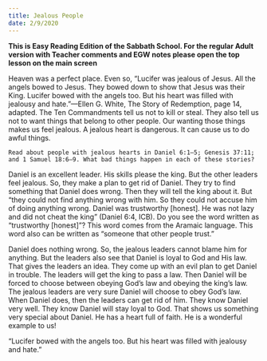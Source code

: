 ```yaml
---
title: Jealous People
date: 2/9/2020
---
```


 **This is Easy Reading Edition of the Sabbath School. For the regular Adult version with Teacher comments and EGW notes please open the top lesson on the main screen** 

Heaven was a perfect place. Even so, “Lucifer was jealous of Jesus. All the angels bowed to Jesus. They bowed down to show that Jesus was their King. Lucifer bowed with the angels too. But his heart was filled with jealousy and hate.”—Ellen G. White, The Story of Redemption, page 14, adapted. The Ten Commandments tell us not to kill or steal. They also tell us not to want things that belong to other people. Our wanting those things makes us feel jealous. A jealous heart is dangerous. It can cause us to do awful things.

`Read about people with jealous hearts in Daniel 6:1–5; Genesis 37:11; and 1 Samuel 18:6–9. What bad things happen in each of these stories?`

Daniel is an excellent leader. His skills please the king. But the other leaders feel jealous. So, they make a plan to get rid of Daniel. They try to find something that Daniel does wrong. Then they will tell the king about it. But “they could not find anything wrong with him. So they could not accuse him of doing anything wrong. Daniel was trustworthy [honest]. He was not lazy and did not cheat the king” (Daniel 6:4, ICB). Do you see the word written as “trustworthy [honest]”? This word comes from the Aramaic language. This word also can be written as “someone that other people trust.”

Daniel does nothing wrong. So, the jealous leaders cannot blame him for anything. But the leaders also see that Daniel is loyal to God and His law. That gives the leaders an idea. They come up with an evil plan to get Daniel in trouble. The leaders will get the king to pass a law. Then Daniel will be forced to choose between obeying God’s law and obeying the king’s law. The jealous leaders are very sure Daniel will choose to obey God’s law. When Daniel does, then the leaders can get rid of him. They know Daniel very well. They know Daniel will stay loyal to God. That shows us something very special about Daniel. He has a heart full of faith. He is a wonderful example to us!

“Lucifer bowed with the angels too. But his heart was filled with jealousy and hate.”
